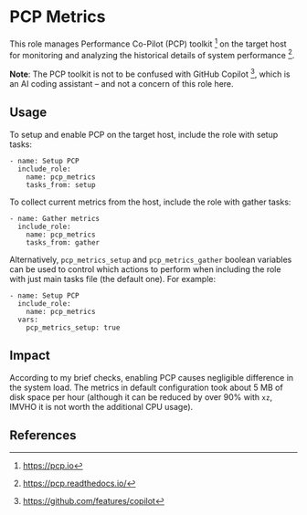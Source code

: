 PCP Metrics
===========

This role manages Performance Co-Pilot (PCP) toolkit [^1] on the target host
for monitoring and analyzing the historical details of system performance [^2].

**Note**: The PCP toolkit is not to be confused with GitHub Copilot [^3],
which is an AI coding assistant – and not a concern of this role here.


Usage
-----

To setup and enable PCP on the target host, include the role with setup tasks:

```
- name: Setup PCP
  include_role:
    name: pcp_metrics
    tasks_from: setup
```

To collect current metrics from the host, include the role with gather tasks:

```
- name: Gather metrics
  include_role:
    name: pcp_metrics
    tasks_from: gather
```

Alternatively, `pcp_metrics_setup` and `pcp_metrics_gather` boolean variables
can be used to control which actions to perform when including the role with
just main tasks file (the default one). For example:

```
- name: Setup PCP
  include_role:
    name: pcp_metrics
  vars:
    pcp_metrics_setup: true
```


Impact
------

According to my brief checks, enabling PCP causes negligible difference
in the system load. The metrics in default configuration took about 5 MB
of disk space per hour (although it can be reduced by over 90% with `xz`,
IMVHO it is not worth the additional CPU usage).


References
----------

[^1]: https://pcp.io

[^2]: https://pcp.readthedocs.io/

[^3]: https://github.com/features/copilot
